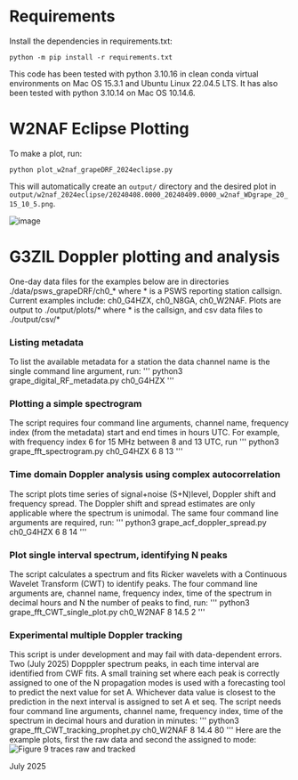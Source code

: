 # Requirements
Install the dependencies in requirements.txt:
```
python -m pip install -r requirements.txt
```

This code has been tested with python 3.10.16 in clean conda virtual environments on Mac OS 15.3.1 and Ubuntu Linux 22.04.5 LTS.
It has also been tested with python 3.10.14 on Mac OS 10.14.6.

# W2NAF Eclipse Plotting
To make a plot, run:
```
python plot_w2naf_grapeDRF_2024eclipse.py
```

This will automatically create an `output/` directory and the desired plot in `output/w2naf_2024eclipse/20240408.0000_20240409.0000_w2naf_WDgrape_20_15_10_5.png`.


![image](20240408.0000_20240409.0000_w2naf_WDgrape_20_15_10_5.png)

# G3ZIL Doppler plotting and analysis
One-day data files for the examples below are in directories ./data/psws_grapeDRF/ch0_* where * is a PSWS reporting station callsign.
Current examples include: ch0_G4HZX, ch0_N8GA, ch0_W2NAF.
Plots are output to ./output/plots/* where * is the callsign, and csv data files to ./output/csv/*

### Listing metadata
To list the available metadata for a station the data channel name is the single command line argument, run:
'''
python3 grape_digital_RF_metadata.py ch0_G4HZX
'''
### Plotting a simple spectrogram
The script requires four command line arguments, channel name, frequency index (from the metadata) start and end times in hours UTC. 
For example, with frequency index 6 for 15 MHz between 8 and 13 UTC, run
'''
python3 grape_fft_spectrogram.py ch0_G4HZX 6 8 13
'''
### Time domain Doppler analysis using complex autocorrelation
The script plots time series of signal+noise (S+N)level, Doppler shift and frequency spread.
The Doppler shift and spread estimates are only applicable where the spectrum is unimodal.
The same four command line arguments are required, run:
'''
python3 grape_acf_doppler_spread.py ch0_G4HZX 6 8 14 
'''
### Plot single interval spectrum, identifying N peaks
The script calculates a spectrum and fits Ricker wavelets with a Continuous Wavelet Transform (CWT) to identify peaks.
The four command line arguments are, channel name, frequency index, time of the spectrum in decimal hours and N the number of peaks to find, run:
'''
python3 grape_fft_CWT_single_plot.py ch0_W2NAF 8 14.5 2
'''
### Experimental multiple Doppler tracking
This script is under development and may fail with data-dependent errors. Two (July 2025) Dopppler spectrum peaks, in each time interval are identified from CWF fits. A small training set where each peak is correctly assigned to one of the N propagation modes is used with a forecasting tool to predict the next value for set A. Whichever data value is closest to the prediction in the next interval is assigned to set A et seq. 
The script needs four command line arguments, channel name, frequency index, time of the spectrum in decimal hours and duration in minutes:
'''
python3 grape_fft_CWT_tracking_prophet.py ch0_W2NAF 8 14.4 80
'''
Here are the example plots, first the raw data and second the assigned to mode:
![Figure 9 traces raw and tracked](https://github.com/user-attachments/assets/ae258af9-0bc6-40ac-8c47-98eaaf18a03b)

July 2025
